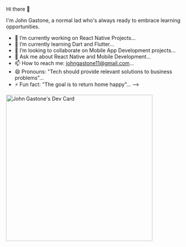 Hi there 👋

I'm John Gastone, a normal lad who's always ready to embrace learning opportunities.

- 🔭 I’m currently working on React Native Projects...
- 🌱 I’m currently learning Dart and Flutter...
- 👯 I’m looking to collaborate on Mobile App Development projects...
- 💬 Ask me about React Native and Mobile Development...
- 📫 How to reach me: johngastone11@gmail.com...
- 😄 Pronouns: "Tech should provide relevant solutions to business problems"...
- ⚡ Fun fact: "The goal is to return home happy"...
-->

<a href="https://app.daily.dev/John_Gastone"><img src="https://api.daily.dev/devcards/28fc1a291e944d83b2647e76359f0882.png?r=upo" width="400" alt="John Gastone's Dev Card"/></a>
